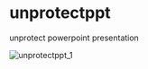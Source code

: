 # unprotectppt
unprotect powerpoint presentation

![unprotectppt_1](https://user-images.githubusercontent.com/18431164/112329162-40437a80-8cb7-11eb-8032-2de3c7378fab.PNG)
